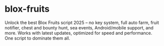 # blox-fruits
Unlock the best Blox Fruits script 2025 – no key system, full auto farm, fruit notifier, chest and bounty hunt, sea events, Android/mobile support, and more. Works with latest updates, optimized for speed and performance. One script to dominate them all.
